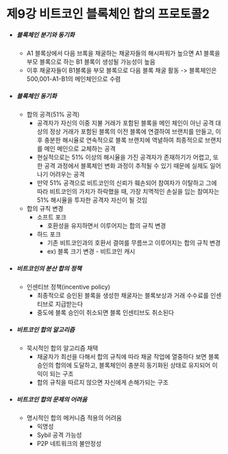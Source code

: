 # 제9강 비트코인 블록체인 합의 프로토콜2





- ##### 블록체인 분기와 동기화

  - A1 블록상에서 다음 브록을 채굴하는 채굴자들의 해시파워가 높으면 A1 블록을 부모 블록으로 하는 B1 블록이 생성될 가능성이 높음
  - 이후 채굴자들이 B1블록을 부모 블록으로 다음 블록 채굴 활동 -> 블록체인은 500,001-A1-B1의 메인체인으로 수렴

- ##### 블록체인 동기화

  - 합의 공격(51% 공격)
    - 공격자가 자신의 이중 지불 거래가 포함된 블록을 메인 체인이 아닌 공격 대상의 정상 거래가 포함된 블록의 이전 블록에 연결하여 브랜치를 만들고, 이후  충분한 해시율로 연속적으로 블록 브랜치에 역녈하여 최종적으로 브랜치를 메인 메인으로 교체하는 공격
    - 현실적으로는 51% 이상의 해시율을 가진 공격자가 존재하기가 어렵고, 또한 공격 과정에서 블록체인 변화 과정이 추적될 수 있기 때문에 실제도 일어나기 어려우는 공격
    - 만약 51% 공격으로 비트코인의 신뢰가 훼손되어 참여자가 이탈하고 그에 따라 비트코인의 가치가 하락했을 때, 가장 치멱적인 손실을 입는 참여자는 51% 해시율을 투자한 공격자 자신이 될 것임
  - 합의 규칙 변경
    - 소프트 포크
      - 호환성을 유지하면서 이루어지는 합의 규칙 변경
    - 하드 포크
      - 기존 비트코인과의 호환서 결여를 무름쓰고 이루어지는 합의 규칙 변경
      - ex) 블록 크기 변경 - 비트코인 캐시

- ##### 비트코인의 분산 합의 정책

  - 인센티브 정책(incentive policy)
    - 최종적으로 승인된 블록을 생성한 채굴자는 블록보상과 거래 수수료를 인센티브로 지급받는다
    - 중도에 블록 승인이 취소되면 블록 인센티브도 취소된다

- ##### 비트코인 합의 알고리즘

  - 묵시적인 합의 알고리즘 채택
    - 채굴자가 최선을 다해서 합의 규칙에 따라 채굴 작업에 열중하다 보면 블록 승인의 합의에 도달하고, 블록체인이 충분히 동기화된 상태로 유지되어 이익이 되는 구조
    - 합의 규칙을 따르지 않으면 자신에게 손해가되는 구조

- ##### 비트코인 합의 문제의 어려움

  - 명시적인 합의 메커니즘 적용의 어려움
    - 익명성
    - Sybil 공격 가능성
    - P2P 네트워크의 불안정성

